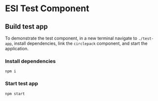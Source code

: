 # ESI Test Component
## Build test app
To demonstrate the test component, in a new terminal navigate to `./test-app`, install dependencies, link the `circlepack` component, and start the application.

### Install dependencies
```
npm i
```
### Start test app
```
npm start
```
